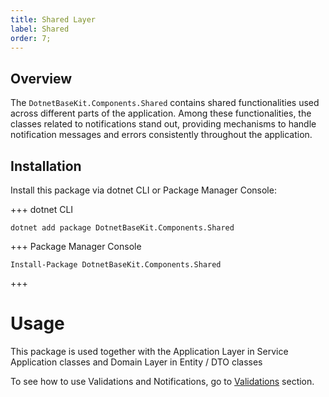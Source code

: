 ```yaml
---
title: Shared Layer
label: Shared
order: 7;
---
```


## Overview

The `DotnetBaseKit.Components.Shared`  contains shared functionalities used across different parts of the application. Among these functionalities, the classes related to notifications stand out, providing mechanisms to handle notification messages and errors consistently throughout the application.

## Installation

Install this package via dotnet CLI or Package Manager Console:

+++ dotnet CLI
```
dotnet add package DotnetBaseKit.Components.Shared
```
+++ Package Manager Console
```
Install-Package DotnetBaseKit.Components.Shared
```
+++

# Usage

This package is used together with the Application Layer in Service Application classes and Domain Layer in Entity / DTO classes

To see how to use Validations and Notifications, go to [Validations](../../how-to-use/validations) section.

